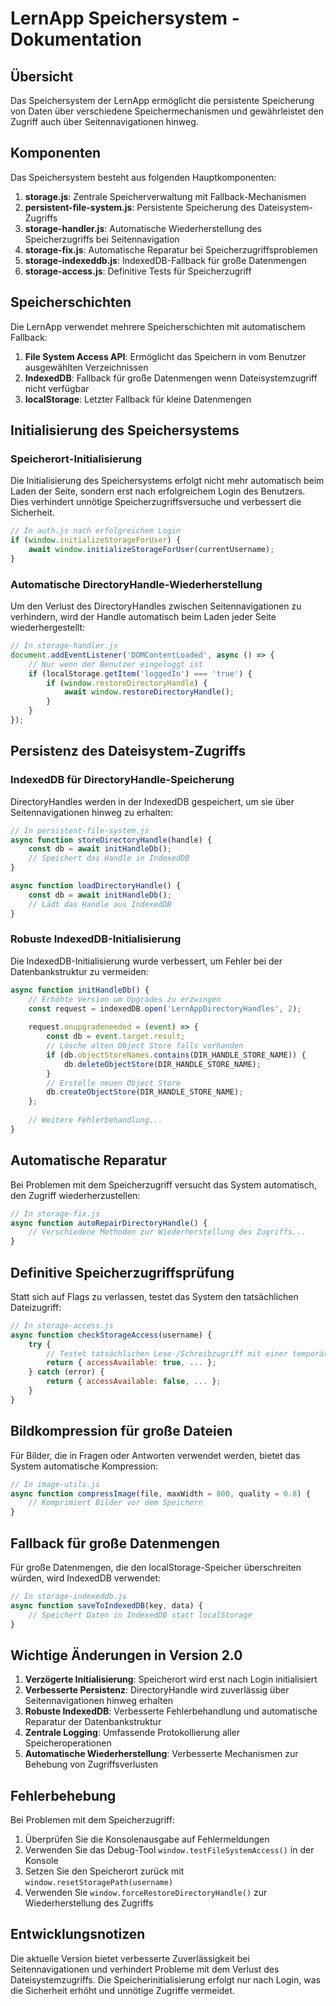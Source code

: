 # LernApp Speichersystem - Dokumentation

## Übersicht

Das Speichersystem der LernApp ermöglicht die persistente Speicherung von Daten über verschiedene Speichermechanismen und gewährleistet den Zugriff auch über Seitennavigationen hinweg.

## Komponenten

Das Speichersystem besteht aus folgenden Hauptkomponenten:

1. **storage.js**: Zentrale Speicherverwaltung mit Fallback-Mechanismen
2. **persistent-file-system.js**: Persistente Speicherung des Dateisystem-Zugriffs
3. **storage-handler.js**: Automatische Wiederherstellung des Speicherzugriffs bei Seitennavigation
4. **storage-fix.js**: Automatische Reparatur bei Speicherzugriffsproblemen
5. **storage-indexeddb.js**: IndexedDB-Fallback für große Datenmengen
6. **storage-access.js**: Definitive Tests für Speicherzugriff

## Speicherschichten

Die LernApp verwendet mehrere Speicherschichten mit automatischem Fallback:

1. **File System Access API**: Ermöglicht das Speichern in vom Benutzer ausgewählten Verzeichnissen
2. **IndexedDB**: Fallback für große Datenmengen wenn Dateisystemzugriff nicht verfügbar
3. **localStorage**: Letzter Fallback für kleine Datenmengen

## Initialisierung des Speichersystems

### Speicherort-Initialisierung

Die Initialisierung des Speichersystems erfolgt nicht mehr automatisch beim Laden der Seite, sondern erst nach erfolgreichem Login des Benutzers. Dies verhindert unnötige Speicherzugriffsversuche und verbessert die Sicherheit.

```javascript
// In auth.js nach erfolgreichem Login
if (window.initializeStorageForUser) {
    await window.initializeStorageForUser(currentUsername);
}
```

### Automatische DirectoryHandle-Wiederherstellung

Um den Verlust des DirectoryHandles zwischen Seitennavigationen zu verhindern, wird der Handle automatisch beim Laden jeder Seite wiederhergestellt:

```javascript
// In storage-handler.js
document.addEventListener('DOMContentLoaded', async () => {
    // Nur wenn der Benutzer eingeloggt ist
    if (localStorage.getItem('loggedIn') === 'true') {
        if (window.restoreDirectoryHandle) {
            await window.restoreDirectoryHandle();
        }
    }
});
```

## Persistenz des Dateisystem-Zugriffs

### IndexedDB für DirectoryHandle-Speicherung

DirectoryHandles werden in der IndexedDB gespeichert, um sie über Seitennavigationen hinweg zu erhalten:

```javascript
// In persistent-file-system.js
async function storeDirectoryHandle(handle) {
    const db = await initHandleDb();
    // Speichert das Handle in IndexedDB
}

async function loadDirectoryHandle() {
    const db = await initHandleDb();
    // Lädt das Handle aus IndexedDB
}
```

### Robuste IndexedDB-Initialisierung

Die IndexedDB-Initialisierung wurde verbessert, um Fehler bei der Datenbankstruktur zu vermeiden:

```javascript
async function initHandleDb() {
    // Erhöhte Version um Upgrades zu erzwingen
    const request = indexedDB.open('LernAppDirectoryHandles', 2);
    
    request.onupgradeneeded = (event) => {
        const db = event.target.result;
        // Lösche alten Object Store falls vorhanden
        if (db.objectStoreNames.contains(DIR_HANDLE_STORE_NAME)) {
            db.deleteObjectStore(DIR_HANDLE_STORE_NAME);
        }
        // Erstelle neuen Object Store
        db.createObjectStore(DIR_HANDLE_STORE_NAME);
    };
    
    // Weitere Fehlerbehandlung...
}
```

## Automatische Reparatur

Bei Problemen mit dem Speicherzugriff versucht das System automatisch, den Zugriff wiederherzustellen:

```javascript
// In storage-fix.js
async function autoRepairDirectoryHandle() {
    // Verschiedene Methoden zur Wiederherstellung des Zugriffs...
}
```

## Definitive Speicherzugriffsprüfung

Statt sich auf Flags zu verlassen, testet das System den tatsächlichen Dateizugriff:

```javascript
// In storage-access.js
async function checkStorageAccess(username) {
    try {
        // Testet tatsächlichen Lese-/Schreibzugriff mit einer temporären Datei
        return { accessAvailable: true, ... };
    } catch (error) {
        return { accessAvailable: false, ... };
    }
}
```

## Bildkompression für große Dateien

Für Bilder, die in Fragen oder Antworten verwendet werden, bietet das System automatische Kompression:

```javascript
// In image-utils.js
async function compressImage(file, maxWidth = 800, quality = 0.8) {
    // Komprimiert Bilder vor dem Speichern
}
```

## Fallback für große Datenmengen

Für große Datenmengen, die den localStorage-Speicher überschreiten würden, wird IndexedDB verwendet:

```javascript
// In storage-indexeddb.js
async function saveToIndexedDB(key, data) {
    // Speichert Daten in IndexedDB statt localStorage
}
```

## Wichtige Änderungen in Version 2.0

1. **Verzögerte Initialisierung**: Speicherort wird erst nach Login initialisiert
2. **Verbesserte Persistenz**: DirectoryHandle wird zuverlässig über Seitennavigationen hinweg erhalten
3. **Robuste IndexedDB**: Verbesserte Fehlerbehandlung und automatische Reparatur der Datenbankstruktur
4. **Zentrale Logging**: Umfassende Protokollierung aller Speicheroperationen
5. **Automatische Wiederherstellung**: Verbesserte Mechanismen zur Behebung von Zugriffsverlusten

## Fehlerbehebung

Bei Problemen mit dem Speicherzugriff:

1. Überprüfen Sie die Konsolenausgabe auf Fehlermeldungen
2. Verwenden Sie das Debug-Tool `window.testFileSystemAccess()` in der Konsole
3. Setzen Sie den Speicherort zurück mit `window.resetStoragePath(username)`
4. Verwenden Sie `window.forceRestoreDirectoryHandle()` zur Wiederherstellung des Zugriffs

## Entwicklungsnotizen

Die aktuelle Version bietet verbesserte Zuverlässigkeit bei Seitennavigationen und verhindert Probleme mit dem Verlust des Dateisystemzugriffs. Die Speicherinitialisierung erfolgt nur nach Login, was die Sicherheit erhöht und unnötige Zugriffe vermeidet.
